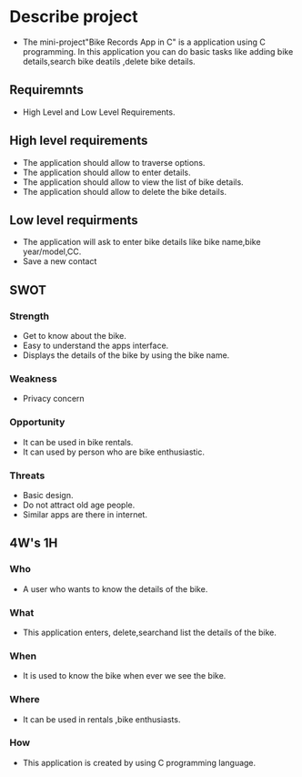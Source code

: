 # Describe project
* The mini-project"Bike Records App in C" is a application using C programming. In this application you can do basic tasks like adding bike details,search bike deatils ,delete bike details.
## Requiremnts
* High Level and Low Level Requirements.

## High level requirements
* The application should allow to traverse options.
* The application should allow to enter details.
* The application should allow to view the list of bike details.
* The application should allow to delete the bike details.
     

## Low level requirments
* The application will ask to enter bike details like bike name,bike year/model,CC.
* Save a new contact
## SWOT 

### Strength
- Get to know about the bike.
- Easy to understand the apps interface.
- Displays the details of the bike by using the bike name.

### Weakness
- Privacy concern
     
### Opportunity
- It can be used in bike rentals.
- It can used by person who are bike enthusiastic.
    
### Threats
- Basic design.
- Do not attract old age people.
- Similar apps are there in internet.  

## 4W's 1H

### Who
- A user who wants to know the details of the bike.
### What
- This application enters, delete,searchand list the details of the bike.
### When 
- It is used to know the bike when ever we see the bike.
### Where
- It can be used in rentals ,bike enthusiasts.
### How 
- This application is created by using C programming language. 